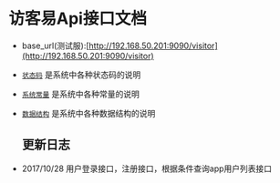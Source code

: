 # 访客易Api接口文档

* base\_url\(测试服\):[http://192.168.50.201:9090/visitor](http://192.168.50.201:9090/visitor)
* [`状态码`](code.md) 是系统中各种状态码的说明
* [`系统常量`](constants.md) 是系统中各种常量的说明
* [`数据结构`](data-struct.md) 是系统中各种数据结构的说明

  ## 更新日志

* 2017/10/28 用户登录接口，注册接口，根据条件查询app用户列表接口



